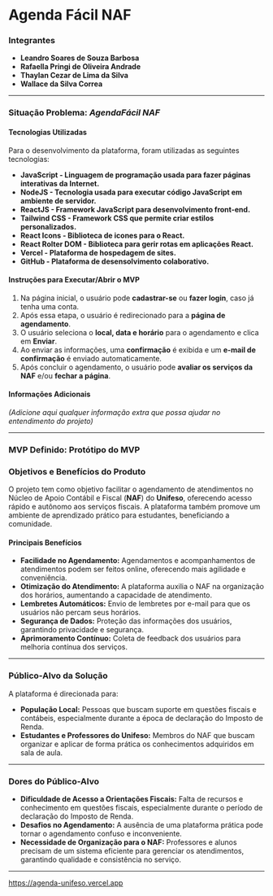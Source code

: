 # Agenda Fácil NAF

### Integrantes
- **Leandro Soares de Souza Barbosa**
- **Rafaella Pringi de Oliveira Andrade**
- **Thaylan Cezar de Lima da Silva**
- **Wallace da Silva Correa**

---

### Situação Problema: *AgendaFácil NAF*

#### Tecnologias Utilizadas
Para o desenvolvimento da plataforma, foram utilizadas as seguintes tecnologias:
- **JavaScript - Linguagem de programação usada para fazer páginas interativas da Internet.**
- **NodeJS - Tecnologia usada para executar código JavaScript em ambiente de servidor.**
- **ReactJS - Framework JavaScript para desenvolvimento front-end.**
- **Tailwind CSS - Framework CSS que permite criar estilos personalizados.**
- **React Icons - Biblioteca de icones para o React.**
- **React Rolter DOM - Biblioteca para gerir rotas em aplicações React.**
- **Vercel - Plataforma de hospedagem de sites.**
- **GitHub - Plataforma de desensolvimento colaborativo.**

#### Instruções para Executar/Abrir o MVP
1. Na página inicial, o usuário pode **cadastrar-se** ou **fazer login**, caso já tenha uma conta.
2. Após essa etapa, o usuário é redirecionado para a **página de agendamento**.
3. O usuário seleciona o **local, data e horário** para o agendamento e clica em **Enviar**.
4. Ao enviar as informações, uma **confirmação** é exibida e um **e-mail de confirmação** é enviado automaticamente.
5. Após concluir o agendamento, o usuário pode **avaliar os serviços da NAF** e/ou **fechar a página**.

#### Informações Adicionais
*(Adicione aqui qualquer informação extra que possa ajudar no entendimento do projeto)*

---

### MVP Definido: **Protótipo do MVP**

### Objetivos e Benefícios do Produto
O projeto tem como objetivo facilitar o agendamento de atendimentos no Núcleo de Apoio Contábil e Fiscal (**NAF**) do **Unifeso**, oferecendo acesso rápido e autônomo aos serviços fiscais. A plataforma também promove um ambiente de aprendizado prático para estudantes, beneficiando a comunidade.

#### Principais Benefícios
- **Facilidade no Agendamento:** Agendamentos e acompanhamentos de atendimentos podem ser feitos online, oferecendo mais agilidade e conveniência.
- **Otimização do Atendimento:** A plataforma auxilia o NAF na organização dos horários, aumentando a capacidade de atendimento.
- **Lembretes Automáticos:** Envio de lembretes por e-mail para que os usuários não percam seus horários.
- **Segurança de Dados:** Proteção das informações dos usuários, garantindo privacidade e segurança.
- **Aprimoramento Contínuo:** Coleta de feedback dos usuários para melhoria contínua dos serviços.

---

### Público-Alvo da Solução
A plataforma é direcionada para:
- **População Local:** Pessoas que buscam suporte em questões fiscais e contábeis, especialmente durante a época de declaração do Imposto de Renda.
- **Estudantes e Professores do Unifeso:** Membros do NAF que buscam organizar e aplicar de forma prática os conhecimentos adquiridos em sala de aula.

---

### Dores do Público-Alvo
- **Dificuldade de Acesso a Orientações Fiscais:** Falta de recursos e conhecimento em questões fiscais, especialmente durante o período de declaração do Imposto de Renda.
- **Desafios no Agendamento:** A ausência de uma plataforma prática pode tornar o agendamento confuso e inconveniente.
- **Necessidade de Organização para o NAF:** Professores e alunos precisam de um sistema eficiente para gerenciar os atendimentos, garantindo qualidade e consistência no serviço.

---

https://agenda-unifeso.vercel.app